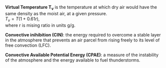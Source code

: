 **Virtual Temperature T<sub>v</sub>** is the temperature at which dry air would have the same density as the moist air, at a given pressure.\
$T_v = T (1+0.61r)$,\
where r is mising ratio in units g/g.

**Convective inihibition (CIN)**: the energy required to overcome a stable layer in the atmosphere that prevents an air parcel from rising freely to its level of free convection (LFC).

**Convective Available Potential Energy (CPAE)**: a measure of the instability of the atmosphere and the energy available to fuel thunderstorms.
